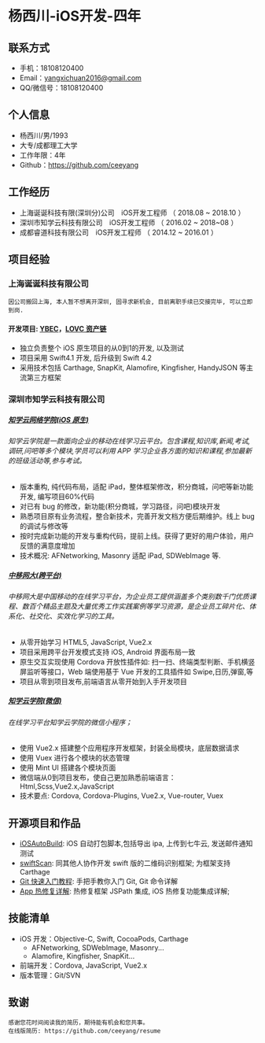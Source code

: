 # 杨西川-iOS开发-四年

## 联系方式
+ 手机：18108120400
+ Email：yangxichuan2016@gmail.com
+ QQ/微信号：18108120400

## 个人信息
 + 杨西川/男/1993
 + 大专/成都理工大学
 + 工作年限：4年
 + Github：https://github.com/ceeyang

## 工作经历
+ 上海诞诞科技有限(深圳分)公司　iOS开发工程师 （ 2018.08 ~ 2018.10 ）
+ 深圳市知学云科技有限公司　iOS开发工程师 （ 2016.02 ~ 2018~08 ）
+ 成都睿道科技有限公司　iOS开发工程师 （ 2014.12 ~ 2016.01 ）　

## 项目经验
###  上海诞诞科技有限公司
    因公司搬回上海, 本人暂不想离开深圳, 固寻求新机会, 目前离职手续已交接完毕, 可以立即到岗.

#### 开发项目: [YBEC][300]，[LOVC 资产链][301]
+ 独立负责整个 iOS 原生项目的从0到1的开发, 以及测试
+ 项目采用 Swift4.1 开发, 后升级到 Swift 4.2
+ 采用技术包括 Carthage, SnapKit, Alamofire, Kingfisher, HandyJSON 等主流第三方框架

### 深圳市知学云科技有限公司
##### [知学云网络学院(iOS 原生)][203]
###### 知学云学院是一款面向企业的移动在线学习云平台。包含课程,知识库,新闻,考试,调研,问吧等多个模块,学员可以利用 APP 学习企业各方面的知识和课程,参加最新的班级活动等,参与考试。
+ 版本重构, 纯代码布局，适配 iPad，整体框架修改，积分商城，问吧等新功能开发, 编写项目60%代码
+ 对已有 bug 的修改，新功能(积分商城，学习路径，问吧)模块开发
+ 熟悉项目原有业务流程，整合新技术，完善开发文档方便后期维护。线上 bug 的调试与修改等
+ 按时完成新功能的开发与重构代码，提前上线。获得了更好的用户体验，用户反馈的满意度增加
+ 技术概况: AFNetworking, Masonry 适配 iPad, SDWebImage 等.

##### [中移网大(跨平台)][201]
###### 中移网大是中国移动的在线学习平台，为企业员工提供涵盖多个类别数千门优质课程、数百个精品主题及大量优秀工作实践案例等学习资源，是企业员工碎片化、体系化、社交化、实效化学习的工具。
+ 从零开始学习 HTML5, JavaScript, Vue2.x
+ 项目采用跨平台开发模式支持 iOS, Android 界面布局一致
+ 原生交互实现使用 Cordova 开放性插件如: 扫一扫、终端类型判断、手机横竖屏监听等接口，Web 端使用基于 Vue 开发的工具插件如 Swipe,日历,弹窗,等
+ 项目从零到项目发布,前端语言从零开始到入手开发项目

##### [知学云学院(微信)][200]
###### 在线学习平台知学云学院的微信小程序；</br>
+ 使用 Vue2.x 搭建整个应用程序开发框架，封装全局模块，底层数据请求
+ 使用 Vuex 进行各个模块的状态管理
+ 使用 Mint UI 搭建各个模块页面
+ 微信端从0到项目发布，使自己更加熟悉前端语言：Html,Scss,Vue2.x,JavaScript
+ 技术要点: Cordova, Cordova-Plugins, Vue2.x, Vue-router, Vuex

## 开源项目和作品
- [iOSAutoBuild][000]: iOS 自动打包脚本,包括导出 ipa, 上传到七牛云, 发送邮件通知测试
- [swiftScan][001]: 同其他人协作开发 swift 版的二维码识别框架; 为框架支持 Carthage
- [Git 快速入门教程][100]: 手把手教你入门 Git, Git 命令详解
- [App 热修复详解][101]: 热修复框架 JSPath 集成, iOS 热修复功能集成详解;


## 技能清单
- iOS 开发：Objective-C, Swift, CocoaPods, Carthage
    - AFNetworking, SDWebImage, Masonry...
    - Alamofire, Kingfisher, SnapKit...
- 前端开发：Cordova, JavaScript, Vue2.x
- 版本管理：Git/SVN


## 致谢
    感谢您花时间阅读我的简历，期待能有机会和您共事。
    在线版简历: https://github.com/ceeyang/resume

[300]:http://h5.bo2.space/#/login
[301]:http://h5.lovc.one

[200]:http://demo.zhixueyun.com/wechat/
[201]:https://itunes.apple.com/cn/app/%E4%B8%AD%E7%A7%BB%E7%BD%91%E5%A4%A7/id1313669861?mt=8
[202]:https://itunes.apple.com/cn/app/pei-ban-pei-xun-ren-hao-huo/id1072624547?l=en&mt=8
[203]:https://itunes.apple.com/cn/app/zhi-xue-yun-xue-yuan/id1066182728?l=en&mt=8


[000]:https://github.com/ceeyang/iOSAutoBuild
[001]:https://github.com/ceeyang/swiftScan

[100]:http://ceeyang.com/blog/2017/06/25/Git-%E5%BF%AB%E9%80%9F%E5%85%A5%E9%97%A8%E6%95%99%E7%A8%8B/
[101]:http://ceeyang.com/blog/2017/01/05/App-Hotfix(%E7%83%AD%E4%BF%AE%E5%A4%8D)%E8%AF%A6%E8%A7%A3/
